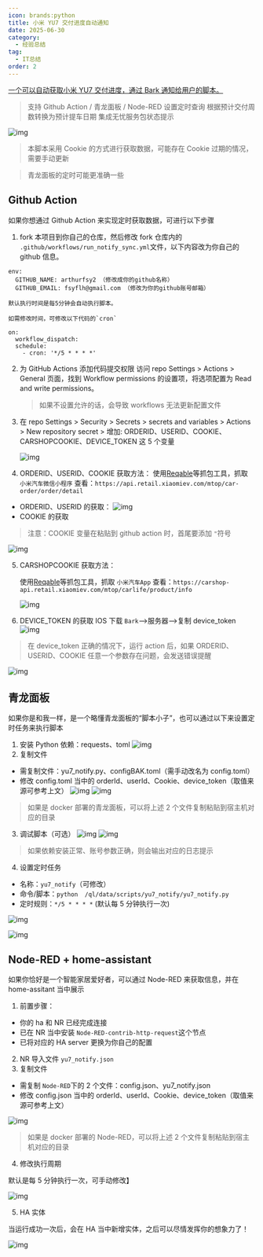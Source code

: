 ```yaml
---
icon: brands:python
title: 小米 YU7 交付进度自动通知
date: 2025-06-30
category:
  - 经验总结
tag:
  - IT总结
order: 2
---
```

[一个可以自动获取小米 YU7 交付进度，通过 Bark 通知给用户的脚本。](https://github.com/arthurfsy2/xiaomi_yu7_bark_notify)

> 支持 Github Action / 青龙面板 / Node-RED 设置定时查询
> 根据预计交付周数转换为预计提车日期
> 集成无忧服务包状态提示

![img](https://raw.githubusercontent.com/arthurfsy2/xiaomi_yu7_bark_notify/main/img/para_succeed.jpg)

> 本脚本采用 Cookie 的方式进行获取数据，可能存在 Cookie 过期的情况，需要手动更新

> 青龙面板的定时可能更准确一些

## Github Action

如果你想通过 Github Action 来实现定时获取数据，可进行以下步骤

1. fork 本项目到你自己的仓库，然后修改 fork 仓库内的 `.github/workflows/run_notify_sync.yml`文件，以下内容改为你自己的 github 信息。

```
env:
  GITHUB_NAME: arthurfsy2 （修改成你的github名称）
  GITHUB_EMAIL: fsyflh@gmail.com （修改为你的github账号邮箱）
```

    默认执行时间是每5分钟会自动执行脚本。

    如需修改时间，可修改以下代码的`cron`

```
on:
  workflow_dispatch:
  schedule:
    - cron: '*/5 * * * *'
```

2. 为 GitHub Actions 添加代码提交权限 访问 repo Settings > Actions > General 页面，找到 Workflow permissions 的设置项，将选项配置为 Read and write permissions。

   > 如果不设置允许的话，会导致 workflows 无法更新配置文件
   >
3. 在 repo Settings > Security > Secrets > secrets and variables > Actions > New repository secret > 增加:
   ORDERID、USERID、COOKIE、CARSHOPCOOKIE、DEVICE_TOKEN 这 5 个变量

   ![img](https://raw.githubusercontent.com/arthurfsy2/xiaomi_yu7_bark_notify/main/img/添加变量.png)
4. ORDERID、USERID、COOKIE 获取方法：
   使用[Reqable](https://reqable.com/zh-CN)等抓包工具，抓取 `小米汽车微信小程序`
   查看：`https://api.retail.xiaomiev.com/mtop/car-order/order/detail`

- ORDERID、USERID 的获取：
  ![img](https://raw.githubusercontent.com/arthurfsy2/xiaomi_yu7_bark_notify/main/img/1.png)
- COOKIE 的获取

> 注意：COOKIE 变量在粘贴到 github action 时，首尾要添加 `"`符号

![img](https://raw.githubusercontent.com/arthurfsy2/xiaomi_yu7_bark_notify/main/img/2.png)

5. CARSHOPCOOKIE 获取方法：

   使用[Reqable](https://reqable.com/zh-CN)等抓包工具，抓取 `小米汽车App`
   查看：`https://carshop-api.retail.xiaomiev.com/mtop/carlife/product/info`

   ![img](https://raw.githubusercontent.com/arthurfsy2/xiaomi_yu7_bark_notify/main/img/4.png)
6. DEVICE_TOKEN 的获取
   IOS 下载 `Bark`-->服务器-->复制 device_token
   ![img](https://raw.githubusercontent.com/arthurfsy2/xiaomi_yu7_bark_notify/main/img/3.png)

> 在 device_token 正确的情况下，运行 action 后，如果 ORDERID、USERID、COOKIE 任意一个参数存在问题，会发送错误提醒

![img](https://raw.githubusercontent.com/arthurfsy2/xiaomi_yu7_bark_notify/main/img/para_error.jpg)

## 青龙面板

如果你是和我一样，是一个略懂青龙面板的“脚本小子”，也可以通过以下来设置定时任务来执行脚本

1. 安装 Python 依赖：requests、toml
   ![img](https://raw.githubusercontent.com/arthurfsy2/xiaomi_yu7_bark_notify/main/img/ql-1.png)
2. 复制文件

- 需复制文件：yu7_notify.py、configBAK.toml（需手动改名为 config.toml）
- 修改 config.toml 当中的 orderId、userId、Cookie、device_token（取值来源可参考上文）
  ![img](https://raw.githubusercontent.com/arthurfsy2/xiaomi_yu7_bark_notify/main/img/ql-2.1.png)
  ![img](https://raw.githubusercontent.com/arthurfsy2/xiaomi_yu7_bark_notify/main/img/ql-2.2.png)

> 如果是 docker 部署的青龙面板，可以将上述 2 个文件复制粘贴到宿主机对应的目录

3. 调试脚本（可选）
   ![img](https://raw.githubusercontent.com/arthurfsy2/xiaomi_yu7_bark_notify/main/img/ql-3.1.png)
   ![img](https://raw.githubusercontent.com/arthurfsy2/xiaomi_yu7_bark_notify/main/img/ql-3.2.png)

> 如果依赖安装正常、账号参数正确，则会输出对应的日志提示

4. 设置定时任务

- 名称：`yu7_notify`（可修改）
- 命令/脚本：`python  /ql/data/scripts/yu7_notify/yu7_notify.py`
- 定时规则：`*/5 * * * *` (默认每 5 分钟执行一次)

![img](https://raw.githubusercontent.com/arthurfsy2/xiaomi_yu7_bark_notify/main/img/ql-4.1.png)

![img](https://raw.githubusercontent.com/arthurfsy2/xiaomi_yu7_bark_notify/main/img/ql-4.2.png)

## Node-RED + home-assistant

如果你恰好是一个智能家居爱好者，可以通过 Node-RED 来获取信息，并在 home-assitant 当中展示

1. 前置步骤：

- 你的 ha 和 NR 已经完成连接
- 已在 NR 当中安装 `Node-RED-contrib-http-request`这个节点
- 已将对应的 HA server 更换为你自己的配置

2. NR 导入文件 `yu7_notify.json`
3. 复制文件

- 需复制 `Node-RED`下的 2 个文件：config.json、yu7_notify.json
- 修改 config.json 当中的 orderId、userId、Cookie、device_token（取值来源可参考上文）

![img](https://raw.githubusercontent.com/arthurfsy2/xiaomi_yu7_bark_notify/main/img/nr-3.png)

> 如果是 docker 部署的 Node-RED，可以将上述 2 个文件复制粘贴到宿主机对应的目录

4. 修改执行周期

默认是每 5 分钟执行一次，可手动修改】

![img](https://raw.githubusercontent.com/arthurfsy2/xiaomi_yu7_bark_notify/main/img/nr-4.png)

5. HA 实体

当运行成功一次后，会在 HA 当中新增实体，之后可以尽情发挥你的想象力了！

![img](https://raw.githubusercontent.com/arthurfsy2/xiaomi_yu7_bark_notify/main/img/nr-5.png)
